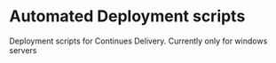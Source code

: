 # Automated Deployment scripts
Deployment scripts for Continues Delivery. Currently only for windows servers